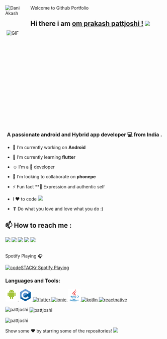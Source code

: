 <img align="left" width="80" height="80" alt="Dani Akash" src="https://raw.githubusercontent.com/DaniAkash/DaniAkash/master/assets/avatar.png">
 Welcome to  Github Portfolio 

<br>
<img align="right" alt="GIF" src="https://github.com/abhisheknaiidu/abhisheknaiidu/blob/master/code.gif?raw=true" width="500" height="320" />

##              Hi there i am [om prakash pattjoshi !]() <img src="https://media.giphy.com/media/hvRJCLFzcasrR4ia7z/giphy.gif" width="25px">


<h3 align="center">A passionate android and Hybrid app developer 💻 from India .</h3>


- 🔭 I’m currently working on **Android**

- 🌱 I’m currently learning **flutter**
-  :relaxed: I'm a 🚀 developer 
- 👯 I’m looking to collaborate on **phonepe**
- ⚡ Fun fact **🎂 Expression and authentic self 
 - I ❤️ to code <img src="https://media.giphy.com/media/WUlplcMpOCEmTGBtBW/giphy.gif" width="30"/>
- ❣ Do what you love and love what you do :)

## :mailbox: How to reach me : 
[<img src="https://img.icons8.com/bubbles/50/000000/gmail.png"/>](mailto:omprakashpattjoshi123@gmail.com)
[<img target="_blank" src="https://img.icons8.com/bubbles/50/000000/linkedin.png"/>](https://www.linkedin.com/in/om-prakash-pattjoshi-4658a8205/)
[<img target="_blank" src="https://img.icons8.com/bubbles/50/000000/github.png">](https://www.github.com/pattjoshi/)
[<img target="_blank" src="https://img.icons8.com/bubbles/50/000000/twitter.png"/>](https://twitter.com/sahil_mund/)
[<img target="_blank" src="https://img.icons8.com/bubbles/50/000000/instagram-new.png"/>](https://www.instagram.com/_sahil_ranjan_/)

<br />
  Spotify Playing 🎧

[<img src="https://now-playing-codestackr.vercel.app/api/spotify-playing" alt="codeSTACKr Spotify Playing" width="350" />](https://open.spotify.com/user/swyqyimdc12jajde4vpwd2x1b)

<h3 align="left">Languages and Tools:</h3>
<p align="left"> <a href="https://developer.android.com" target="_blank"> <img src="https://raw.githubusercontent.com/devicons/devicon/master/icons/android/android-original-wordmark.svg" alt="android" width="40" height="40"/> </a> <a href="https://www.cprogramming.com/" target="_blank"> <img src="https://raw.githubusercontent.com/devicons/devicon/master/icons/c/c-original.svg" alt="c" width="40" height="40"/> </a> <a href="https://flutter.dev" target="_blank"> <img src="https://www.vectorlogo.zone/logos/flutterio/flutterio-icon.svg" alt="flutter" width="40" height="40"/> </a> <a href="https://ionicframework.com" target="_blank"> <img src="https://upload.wikimedia.org/wikipedia/commons/d/d1/Ionic_Logo.svg" alt="ionic" width="40" height="40"/> </a> <a href="https://www.java.com" target="_blank"> <img src="https://raw.githubusercontent.com/devicons/devicon/master/icons/java/java-original.svg" alt="java" width="40" height="40"/> </a> <a href="https://kotlinlang.org" target="_blank"> <img src="https://www.vectorlogo.zone/logos/kotlinlang/kotlinlang-icon.svg" alt="kotlin" width="40" height="40"/> </a> <a href="https://reactnative.dev/" target="_blank"> <img src="https://reactnative.dev/img/header_logo.svg" alt="reactnative" width="40" height="40"/> </a> </p>

<p><img align="left" src="https://github-readme-stats.vercel.app/api/top-langs?username=pattjoshi&show_icons=true&locale=en&layout=compact" alt="pattjoshi" /></p>

<p>&nbsp;<img align="center" src="https://github-readme-stats.vercel.app/api?username=pattjoshi&show_icons=true&locale=en" alt="pattjoshi" /></p>

<p><img align="center" src="https://github-readme-streak-stats.herokuapp.com/?user=pattjoshi&" alt="pattjoshi" /></p>
 Show some ❤️ by starring some of the repositories! <img src="https://media.giphy.com/media/LnQjpWaON8nhr21vNW/giphy.gif" width="60"> 
</div>
